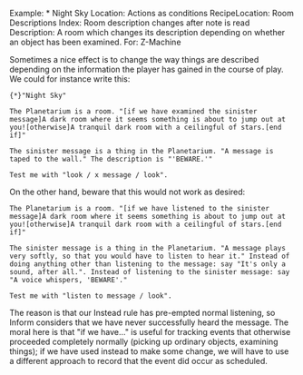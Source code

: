 Example: * Night Sky
Location: Actions as conditions
RecipeLocation: Room Descriptions
Index: Room description changes after note is read
Description: A room which changes its description depending on whether an object has been examined.
For: Z-Machine

  
Sometimes a nice effect is to change the way things are described depending on the information the player has gained in the course of play. We could for instance write this:

  

``` inform7
{*}"Night Sky"

The Planetarium is a room. "[if we have examined the sinister message]A dark room where it seems something is about to jump out at you![otherwise]A tranquil dark room with a ceilingful of stars.[end if]"

The sinister message is a thing in the Planetarium. "A message is taped to the wall." The description is "'BEWARE.'"

Test me with "look / x message / look".
```

  
On the other hand, beware that this would not work as desired:

  

``` inform7
The Planetarium is a room. "[if we have listened to the sinister message]A dark room where it seems something is about to jump out at you![otherwise]A tranquil dark room with a ceilingful of stars.[end if]"

The sinister message is a thing in the Planetarium. "A message plays very softly, so that you would have to listen to hear it." Instead of doing anything other than listening to the message: say "It's only a sound, after all.". Instead of listening to the sinister message: say "A voice whispers, 'BEWARE'."

Test me with "listen to message / look".
```

  
The reason is that our Instead rule has pre-empted normal listening, so Inform considers that we have never successfully heard the message. The moral here is that "if we have..." is useful for tracking events that otherwise proceeded completely normally (picking up ordinary objects, examining things); if we have used instead to make some change, we will have to use a different approach to record that the event did occur as scheduled.

